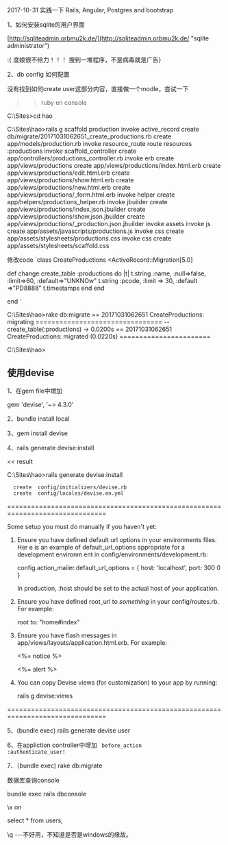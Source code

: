2017-10-31 实践一下 Rails, Angular, Postgres and bootstrap

1、如何安装sqlite的用户界面

[http://sqliteadmin.orbmu2k.de/](http://sqliteadmin.orbmu2k.de/ "sqlite administrator")

:{ 度娘很不给力！！！ 搜到一堆程序，不是病毒就是广告}

2、db config 如何配置

没有找到如何create user这部分内容，直接做一个modle，尝试一下

>> ruby en console

C:\Sites>cd hao

C:\Sites\hao>rails g scaffold production
      invoke  active_record
      create    db/migrate/20171031062651_create_productions.rb
      create    app/models/production.rb
      invoke  resource_route
       route    resources :productions
      invoke  scaffold_controller
      create    app/controllers/productions_controller.rb
      invoke    erb
      create      app/views/productions
      create      app/views/productions/index.html.erb
      create      app/views/productions/edit.html.erb
      create      app/views/productions/show.html.erb
      create      app/views/productions/new.html.erb
      create      app/views/productions/_form.html.erb
      invoke    helper
      create      app/helpers/productions_helper.rb
      invoke    jbuilder
      create      app/views/productions/index.json.jbuilder
      create      app/views/productions/show.json.jbuilder
      create      app/views/productions/_production.json.jbuilder
      invoke  assets
      invoke    js
      create      app/assets/javascripts/productions.js
      invoke    css
      create      app/assets/stylesheets/productions.css
      invoke  css
      create    app/assets/stylesheets/scaffold.css

修改code
    `class CreateProductions <ActiveRecord::Migration[5.0]

  def change
    create_table :productions do |t|
	  t.string :name, :null=>false, :limit=>60, :default=>"UNKNOw"
	  t.string :pcode, :limit => 30, :default =>"PD8888"
      t.timestamps
    end
  end


end
`

C:\Sites\hao>rake db:migrate
== 20171031062651 CreateProductions: migrating ================================
-- create_table(:productions)
   -> 0.0200s
== 20171031062651 CreateProductions: migrated (0.0220s) =======================


C:\Sites\hao>


## 使用devise ##
1、在gem file中增加

gem 'devise', '~> 4.3.0'

2、bundle install local

3、gem install devise

4、rails generate devise:install

<< result

C:\Sites\hao>rails generate devise:install

      create  config/initializers/devise.rb
      create  config/locales/devise.en.yml

===============================================================================

Some setup you must do manually if you haven't yet:

  1. Ensure you have defined default url options in your environments files. Her
e
     is an example of default_url_options appropriate for a development environm
ent
     in config/environments/development.rb:

       config.action_mailer.default_url_options = { host: 'localhost', port: 300
0 }

     In production, :host should be set to the actual host of your application.

  2. Ensure you have defined root_url to *something* in your config/routes.rb.
     For example:

       root to: "home#index"

  3. Ensure you have flash messages in app/views/layouts/application.html.erb.
     For example:

       <p class="notice"><%= notice %></p>
       <p class="alert"><%= alert %></p>

  4. You can copy Devise views (for customization) to your app by running:

       rails g devise:views

===============================================================================

5、(bundle exec) rails generate devise user 


6、在appliction controller中增加
   <code> before_action :authenticate_user! </code>

7、（bundle exec) rake db:migrate

数据库查询console

bundle exec rails dbconsole

\x on

select * from users;

\q   ---不好用，不知道是否是windows的缘故。
